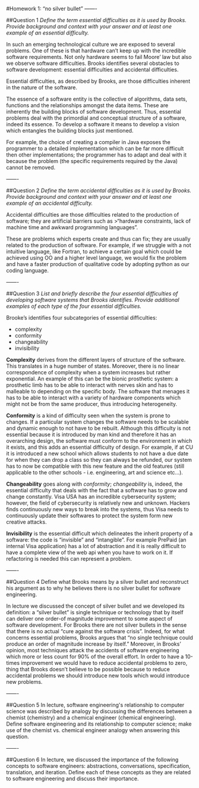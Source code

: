 #Homework 1: “no silver bullet”
——-

##Question 1
*Define the term essential difficulties as it is used by Brooks. Provide background and context with your answer and at least one example of an essential difficulty.*

In such an emerging technological culture we are exposed to several problems. One of these is that hardware can’t keep up with the incredible software requirements. Not only hardware seems to fail Moore’ law but also we observe software difficulties. Brooks identifies several obstacles to software development: essential difficulties and accidental difficulties.

Essential difficulties, as described by Brooks, are those difficulties inherent in the nature of the software.

The essence of a software entity is the collective of algorithms, data sets, functions and the relationships amongst the data items. These are inherently the building blocks of software development. Thus, essential problems deal with the primordial and conceptual structure of a software, indeed its essence. To develop a software it means to develop a vision which entangles the building blocks just mentioned. 

For example, the choice of creating a compiler in Java exposes the programmer to a detailed implementation which can be far more difficult then other implementations; the programmer has to adapt and deal with it because the problem (the specific requirements required by the Java) cannot be removed.

——-

##Question 2
*Define the term accidental difficulties as it is used by Brooks. Provide background and context with your answer and at least one example of an accidental difficulty.*

Accidental difficulties are those difficulties related to the production of software; they are artificial barriers such as >“hardware constraints, lack of machine time and awkward programming languages”.

These are problems which experts create and thus can fix; they are usually related to the production of software. 
For example, if we struggle with a not intuitive language, like Fortran, to achieve a certain goal which could be achieved using OO and a higher level language, we would fix the problem and have a faster production of qualitative code by adopting python as our coding language. 

——-

##Question 3
*List and briefly describe the four essential difficulties of developing software systems that Brooks identifies. Provide additional examples of each type of the four essential difficulties.*

Brooke’s identifies four subcategories of essential difficulties:
* complexity
* conformity
* changeability
* invisibility

**Complexity** derives from the different layers of structure of the software. This translates in a huge number of states. Moreover, there is no linear correspondence of complexity when a system increases but rather exponential. An example of this can be the bionic prosthetic system: a prosthetic limb has to be able to interact with nerves skin and has to malleable to depending on the specific body. The software that menages it has to be able to interact with a variety of hardware components which might not be from the same producer, thus introducing heterogeneity. 

**Conformity** is a kind of difficulty seen when the system is prone to changes. If a particular system changes the software needs to be scalable and dynamic enough to not have to be rebuilt. Although this difficulty is not essential because it is introduced by man kind and therefore it has an overarching design, the software must conform to the environment in which it exists, and this adds an essential difficulty of design.
For example, if at CU it is introduced a new school which allows students to not have a due date for when they can drop a class so they can always be refunded, our system has to now be compatible with this new feature and the old features (still applicable to the other schools - i.e. engineering, art and science etc…).

**Changeability** goes along with *conformity*; *changeability* is, indeed, the essential difficulty that deals with the fact that a software has to grow and change constantly. Visa USA has an incredible cybersecurity system; however, the field of cybersecurity is relatively new and unknown. Hackers finds continuously new ways to break into the systems, thus Visa needs to continuously update their softwares to protect the system form new creative attacks. 

**Invisibility** is the essential difficult which delineates the inherit property of a software: the code is “invisible” and “intangible”. For example PrePaid (an internal Visa application) has a lot of abstraction and it is really difficult to have a complete view of the web api when you have to work on it. If refactoring is needed this can represent a problem.

——-

##Question 4
Define what Brooks means by a silver bullet and reconstruct his argument as to why he believes there is no silver bullet for software engineering.

In lecture we discussed the concept of silver bullet and we developed its definition: 
a “silver bullet” is single technique or technology that by itself can deliver one order-of magnitude improvement to some aspect of software development. 
For Brooks there are not silver bullets in the sense that there is no actual “cure against the software crisis”. Indeed, for what concerns essential problems, Brooks argues that “no single technique could produce an order of magnitude increase by itself.”
Moreover, in Brooks’ opinion, most techniques attack the accidents of software engineering which more or less count for 90% of the overall effort. In order to have a 10-times improvement we would have to reduce accidental problems to zero, thing that Brooks doesn’t believe to be possible because to reduce accidental problems we should introduce new tools which would introduce new problems.

——-

##Question 5
In lecture, software engineering's relationship to computer science was described by analogy by discussing the differences between a chemist (chemistry) and a chemical engineer (chemical engineering). Define software engineering and its relationship to computer science; make use of the chemist vs. chemical engineer analogy when answering this question.

——-

##Question 6
In lecture, we discussed the importance of the following concepts to software engineers: abstractions, conversations, specification, translation, and iteration. Define each of these concepts as they are related to software engineering and discuss their importance.
